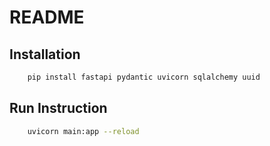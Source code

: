 # README

## Installation

```sh
    pip install fastapi pydantic uvicorn sqlalchemy uuid
```

## Run Instruction

```sh
    uvicorn main:app --reload
```